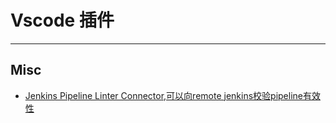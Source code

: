 # Vscode 插件
---

## Misc
* [Jenkins Pipeline Linter Connector,可以向remote jenkins校验pipeline有效性](https://marketplace.visualstudio.com/items?itemName=janjoerke.jenkins-pipeline-linter-connector)
